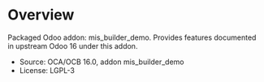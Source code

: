 # Overview

Packaged Odoo addon: mis_builder_demo. Provides features documented in upstream Odoo 16 under this addon.

- Source: OCA/OCB 16.0, addon mis_builder_demo
- License: LGPL-3
